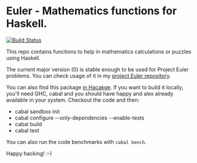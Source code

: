 # Euler - Mathematics functions for Haskell.

[![Build Status](https://travis-ci.org/decomputed/euler.svg?branch=master)](https://travis-ci.org/decomputed/euler)

This repo contains functions to help in mathematics calculations or puzzles using Haskell.

The current major version (0) is stable enough to be used for Project Euler problems. You can check usage of it in my [project Euler repository](https://github.com/decomputed/projectEuler).

You can also find this package [in Hacakge](http://hackage.haskell.org/package/euler). If you want to build it locally, you'll need GHC, cabal and you should have happy and alex already available in your system. Checkout the code and then:

* cabal sandbox init
* cabal configure --only-dependencies --enable-tests
* cabal build
* cabal test

You can also run the code benchmarks with `cabal bench`.

Happy hacking!
:-)
